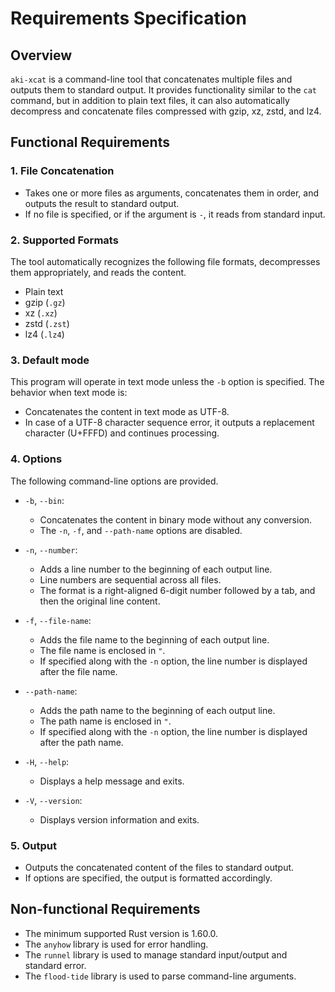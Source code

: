 # Requirements Specification

## Overview

`aki-xcat` is a command-line tool that concatenates multiple files and outputs them to standard output. It provides functionality similar to the `cat` command, but in addition to plain text files, it can also automatically decompress and concatenate files compressed with gzip, xz, zstd, and lz4.

## Functional Requirements

### 1. File Concatenation

- Takes one or more files as arguments, concatenates them in order, and outputs the result to standard output.
- If no file is specified, or if the argument is `-`, it reads from standard input.

### 2. Supported Formats

The tool automatically recognizes the following file formats, decompresses them appropriately, and reads the content.

- Plain text
- gzip (`.gz`)
- xz (`.xz`)
- zstd (`.zst`)
- lz4 (`.lz4`)

### 3. Default mode

This program will operate in text mode unless the `-b` option is specified. The behavior when text mode is:

  - Concatenates the content in text mode as UTF-8.
  - In case of a UTF-8 character sequence error, it outputs a replacement character (U+FFFD) and continues processing.

### 4. Options

The following command-line options are provided.

- `-b`, `--bin`:
  - Concatenates the content in binary mode without any conversion.
  - The `-n`, `-f`, and `--path-name` options are disabled.

- `-n`, `--number`:
  - Adds a line number to the beginning of each output line.
  - Line numbers are sequential across all files.
  - The format is a right-aligned 6-digit number followed by a tab, and then the original line content.

- `-f`, `--file-name`:
  - Adds the file name to the beginning of each output line.
  - The file name is enclosed in `"`.
  - If specified along with the `-n` option, the line number is displayed after the file name.

- `--path-name`:
  - Adds the path name to the beginning of each output line.
  - The path name is enclosed in `"`.
  - If specified along with the `-n` option, the line number is displayed after the path name.

- `-H`, `--help`:
  - Displays a help message and exits.

- `-V`, `--version`:
  - Displays version information and exits.

### 5. Output

- Outputs the concatenated content of the files to standard output.
- If options are specified, the output is formatted accordingly.

## Non-functional Requirements

- The minimum supported Rust version is 1.60.0.
- The `anyhow` library is used for error handling.
- The `runnel` library is used to manage standard input/output and standard error.
- The `flood-tide` library is used to parse command-line arguments.
